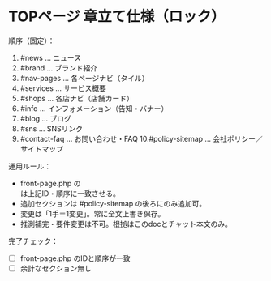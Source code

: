 # TOPページ 章立て仕様（ロック）

順序（固定）：
1. #news            … ニュース
2. #brand           … ブランド紹介
3. #nav-pages       … 各ページナビ（タイル）
4. #services        … サービス概要
5. #shops           … 各店ナビ（店舗カード）
6. #info            … インフォメーション（告知・バナー）
7. #blog            … ブログ
8. #sns             … SNSリンク
9. #contact-faq     … お問い合わせ・FAQ
10.#policy-sitemap  … 会社ポリシー／サイトマップ

運用ルール：
- front-page.php の <section> は上記ID・順序に一致させる。
- 追加セクションは #policy-sitemap の後ろにのみ追加可。
- 変更は「1手＝1変更」。常に全文上書き保存。
- 推測補完・要件変更は不可。根拠はこのdocとチャット本文のみ。

完了チェック：
- [ ] front-page.php のIDと順序が一致
- [ ] 余計なセクション無し
